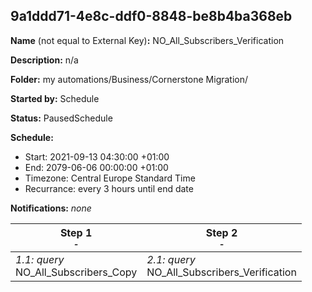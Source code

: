 ## 9a1ddd71-4e8c-ddf0-8848-be8b4ba368eb

**Name** (not equal to External Key)**:** NO_All_Subscribers_Verification 

**Description:** n/a

**Folder:** my automations/Business/Cornerstone Migration/

**Started by:** Schedule

**Status:** PausedSchedule

**Schedule:**

* Start: 2021-09-13 04:30:00 +01:00
* End: 2079-06-06 00:00:00 +01:00
* Timezone: Central Europe Standard Time
* Recurrance: every 3 hours until end date

**Notifications:** _none_


| Step 1<br>_<small>-</small>_ | Step 2<br>_<small>-</small>_ |
| --- | --- |
| _1.1: query_<br>NO_All_Subscribers_Copy | _2.1: query_<br>NO_All_Subscribers_Verification |
